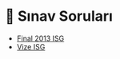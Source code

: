 # 📃 Sınav Soruları

<!--Index-->

- [Final 2013 ISG](./Final%202013%20ISG.pdf)
- [Vize ISG](./Vize%20ISG.pdf)

<!--Index-->
